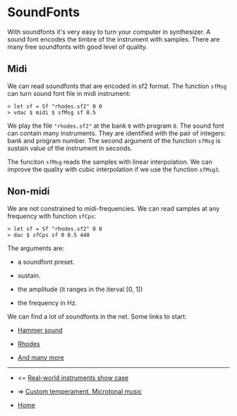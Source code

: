 
SoundFonts
===========================

With soundfonts it's very easy to turn your computer in synthesizer.
A sound font encodes the timbre of the instrument with samples. 
There are many free soundfonts with good level of quality.

## Midi

We can read soundfonts that are encoded in sf2 format. 
The function `sfMsg` can turn sound font file in midi instrument:

~~~{.haskell}
> let sf = Sf "rhodes.sf2" 0 0
> vdac $ midi $ sfMsg sf 0.5
~~~

We play the file `"rhodes.sf2"` at the bank `0` 
with program `0`. The sound font can contain many instruments. 
They are identified with the pair of integers: bank and program number.
The second argument of the function `sfMsg` is sustain value of the instrument
in seconds.

The funciton `sfMsg` reads the samples with linear interpolation.
We can improve the quality with cubic interpolation if we 
use the function `sfMsg3`.

## Non-midi

We are not constrained to midi-frequencies. We can read samples at any frequency
with function `sfCps`:

~~~{.haskell}
> let sf = Sf "rhodes.sf2" 0 0
> dac $ sfCps sf 0 0.5 440
~~~

The arguments are:

* a soundfont preset. 

* sustain. 

* the amplitude (it ranges in the iterval [0, 1])

* the frequency in Hz.

We can find a lot of soundfonts in the net. Some links to start:

* [Hammer sound](http://www.hammersound.net/)

* [Rhodes](http://learjeff.net/sf/sf.html)

* [And many more](http://www.synthfont.com/links_to_soundfonts.html)

----------------------------------------------------

* <= [Real-world instruments show case](https://github.com/anton-k/csound-expression/blob/master/tutorial/chapters/Patches.md)

* => [Custom temperament. Microtonal music](https://github.com/anton-k/csound-expression/blob/master/tutorial/chapters/Tuning.md)

* [Home](https://github.com/anton-k/csound-expression/blob/master/tutorial/Index.md)

